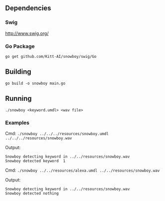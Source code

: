 ## Dependencies

### Swig
http://www.swig.org/

### Go Package
```
go get github.com/Kitt-AI/snowboy/swig/Go
```

## Building

```
go build -o snowboy main.go
```

## Running

```
./snowboy <keyword.umdl> <wav file>
```

### Examples
Cmd:
`./snowboy ../../../resources/snowboy.umdl ../../../resources/snowboy.wav`

Output:
```
Snowboy detecting keyword in ../../resources/snowboy.wav
Snowboy detected keyword  1
```

Cmd:
`./snowboy ../../resources/alexa.umdl ../../resources/snowboy.wav`

Output:
```
Snowboy detecting keyword in ../../resources/snowboy.wav
Snowboy detected nothing
```